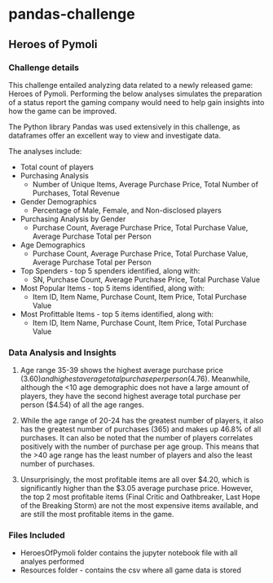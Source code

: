 # pandas-challenge

## Heroes of Pymoli

### Challenge details

This challenge entailed analyzing data related to a newly released game: Heroes of Pymoli. Performing the below analyses simulates the preparation of a status report the gaming company would need to help gain insights into how the game can be improved. 

The Python library Pandas was used extensively in this challenge, as dataframes offer an excellent way to view and investigate data.

The analyses include:
* Total count of players
* Purchasing Analysis
    * Number of Unique Items, Average Purchase Price, Total Number of Purchases, Total Revenue
* Gender Demographics
    * Percentage of Male, Female, and Non-disclosed players
* Purchasing Analysis by Gender
    * Purchase Count, Average Purchase Price, Total Purchase Value, Average Purchase Total per Person 
* Age Demographics
    * Purchase Count, Average Purchase Price, Total Purchase Value, Average Purchase Total per Person 
* Top Spenders - top 5 spenders identified, along with:
    * SN, Purchase Count, Average Purchase Price, Total Purchase Value
* Most Popular Items - top 5 items identified, along with:
    * Item ID, Item Name, Purchase Count, Item Price, Total Purchase Value
* Most Profittable Items - top 5 items identified, along with: 
    * Item ID, Item Name, Purchase Count, Item Price, Total Purchase Value

### Data Analysis and Insights

1. Age range 35-39 shows the highest average purchase price ($3.60) and highest average total purchase per person ($4.76). Meanwhile, although the <10 age demographic does not have a large amount of players, they have the second highest average total purchase per person ($4.54) of all the age ranges.

2. While the age range of 20-24 has the greatest number of players, it also has the greatest number of purchases (365) and makes up 46.8% of all purchases. It can also be noted that the number of players correlates positively with the number of purchase per age group. This means that the >40 age range has the least number of players and also the least number of purchases.

3. Unsurprisingly, the most profitable items are all over $4.20, which is significantly higher than the $3.05 average purchase price. However, the top 2 most profitable items (Final Critic and Oathbreaker, Last Hope of the Breaking Storm) are not the most expensive items available, and are still the most profitable items in the game.

### Files Included

* HeroesOfPymoli folder contains the jupyter notebook file with all analyes performed
* Resources folder - contains the csv where all game data is stored
